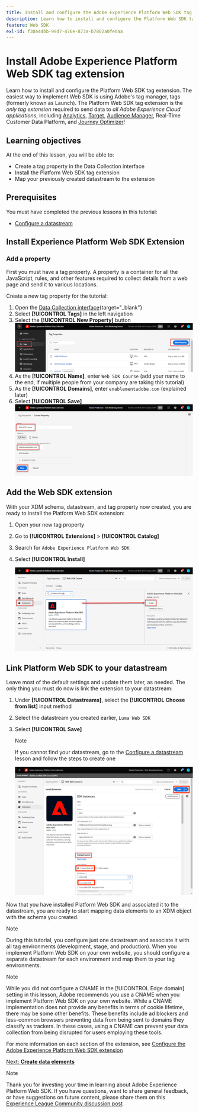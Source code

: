 ```yaml
---
title: Install and configure the Adobe Experience Platform Web SDK tag extension
description: Learn how to install and configure the Platform Web SDK tag extension in the Data Collection interface. This lesson is part of the Implement Adobe Experience Cloud with Web SDK tutorial.
feature: Web SDK
exl-id: f30a44bb-99d7-476e-873a-b7802a0fe6aa
---
```

# Install Adobe Experience Platform Web SDK tag extension

Learn how to install and configure the Platform Web SDK tag extension. The easiest way to implement Web SDK is using Adobe's tag manager, tags (formerly known as Launch). The Platform Web SDK tag extension is the _only tag extension_ required to send data to _all Adobe Experience Cloud applications_, including [Analytics](setup-analytics.md), [Target](setup-target.md), [Audience Manager](setup-audience-manager.md), Real-Time Customer Data Platform, and [Journey Optimizer](setup-web-channel.md)!

## Learning objectives

At the end of this lesson, you will be able to:

* Create a tag property in the Data Collection interface
* Install the Platform Web SDK tag extension
* Map your previously created datastream to the extension

## Prerequisites

You must have completed the previous lessons in this tutorial:

* [Configure a datastream](configure-datastream.md)

## Install Experience Platform Web SDK Extension

### Add a property

First you must have a tag property. A property is a container for all the JavaScript, rules, and other features required to collect details from a web page and send it to various locations.

Create a new tag property for the tutorial:

1. Open the [Data Collection interface](https://launch.adobe.com/){target="_blank"}
1. Select **[!UICONTROL Tags]** in the left navigation
1. Select the **[!UICONTROL New Property]** button
    ![Add a new property](assets/websdk-property-addNewProperty.png)
1. As the **[!UICONTROL Name]**, enter `Web SDK Course` (add your name to the end, if multiple people from your company are taking this tutorial)
1. As the **[!UICONTROL Domains]**, enter `enablementadobe.com` (explained later)
1. Select **[!UICONTROL Save]**
    ![Property details](assets/websdk-property-propertyDetails.png)

## Add the Web SDK extension

With your XDM schema, datastream, and tag property now created, you are ready to install the Platform Web SDK extension:

1. Open your new tag property
1. Go to **[!UICONTROL Extensions]** > **[!UICONTROL Catalog]**
1. Search for `Adobe Experience Platform Web SDK`
1. Select **[!UICONTROL Install]**

    ![Install Web SDK Extension](assets/extension-platform-web-sdk.png)


## Link Platform Web SDK to your datastream 

Leave most of the default settings and update them later, as needed. The only thing you must do now is link the extension to your datastream:

1. Under **[!UICONTROL Datastreams]**, select the **[!UICONTROL Choose from list]** input method
1. Select the datastream you created earlier, `Luma Web SDK`
1. Select **[!UICONTROL Save]**

    >[!NOTE]
    >
    > If you cannot find your datastream, go to the [Configure a datastream](configure-datastream.md) lesson and follow the steps to create one

    ![Datastream selection](assets/extension-luma-web-sdk-datastream-extension.png)

Now that you have installed Platform Web SDK and associated it to the datastream, you are ready to start mapping data elements to an XDM object with the schema you created.

>[!NOTE]
>
>During this tutorial, you configure just one datastream and associate it with all tag environments (development, stage, and production). When you implement Platform Web SDK on your own website, you should configure a separate datastream for each environment and map them to your tag environments. 

>[!NOTE]
>
>While you did not configure a CNAME in the [!UICONTROL Edge domain] setting in this lesson, Adobe recommends you use a CNAME when you implement Platform Web SDK on your own website. While a CNAME implementation does not provide any benefits in terms of cookie lifetime, there may be some other benefits. These benefits include ad blockers and less-common browsers preventing data from being sent to domains they classify as trackers. In these cases, using a CNAME can prevent your data collection from being disrupted for users employing these tools.

For more information on each section of the extension, see [Configure the Adobe Experience Platform Web SDK extension](https://experienceleague.adobe.com/docs/experience-platform/edge/extension/web-sdk-extension-configuration.html)



[Next: **Create data elements**](create-data-elements.md)

>[!NOTE]
>
>Thank you for investing your time in learning about Adobe Experience Platform Web SDK. If you have questions, want to share general feedback, or have suggestions on future content, please share them on this [Experience League Community discussion post](https://experienceleaguecommunities.adobe.com/t5/adobe-experience-platform-launch/tutorial-discussion-implement-adobe-experience-cloud-with-web/td-p/444996)
